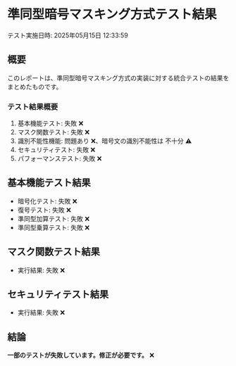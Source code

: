 # 準同型暗号マスキング方式テスト結果
テスト実施日時: 2025年05月15日 12:33:59
## 概要
このレポートは、準同型暗号マスキング方式の実装に対する統合テストの結果をまとめたものです。
### テスト結果概要
1. 基本機能テスト: 失敗 ❌
2. マスク関数テスト: 失敗 ❌
3. 識別不能性機能: 問題あり ❌、暗号文の識別不能性は 不十分 ⚠️
4. セキュリティテスト: 失敗 ❌
5. パフォーマンステスト: 失敗 ❌

## 基本機能テスト結果
- 暗号化テスト: 失敗 ❌
- 復号テスト: 失敗 ❌
- 準同型加算テスト: 失敗 ❌
- 準同型乗算テスト: 失敗 ❌

## マスク関数テスト結果
- 実行結果: 失敗 ❌

## セキュリティテスト結果
- 実行結果: 失敗 ❌

## 結論
**一部のテストが失敗しています。修正が必要です。** ❌
